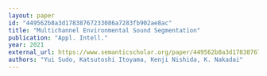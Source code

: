 ```yaml
---
layout: paper
id: "449562b8a3d17838767233086a7283fb902ae8ac"
title: "Multichannel Environmental Sound Segmentation"
publication: "Appl. Intell."
year: 2021
external_url: https://www.semanticscholar.org/paper/449562b8a3d17838767233086a7283fb902ae8ac
authors: "Yui Sudo, Katsutoshi Itoyama, Kenji Nishida, K. Nakadai"
---
```

